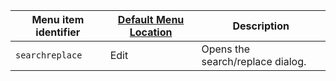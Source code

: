| Menu item identifier | [Default Menu Location]({{site.baseurl}}/configure/editor-appearance/#examplethetinymcedefaultmenuitems) | Description                      |
|----------------------|----------------------------------------------------------------------------------------------------------|----------------------------------|
| `searchreplace`      | Edit                                                                                                     | Opens the search/replace dialog. |